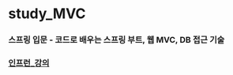 # study_MVC
### 스프링 입문 - 코드로 배우는 스프링 부트, 웹 MVC, DB 접근 기술
### [인프런_강의](https://www.inflearn.com/course/%EC%8A%A4%ED%94%84%EB%A7%81-%EC%9E%85%EB%AC%B8-%EC%8A%A4%ED%94%84%EB%A7%81%EB%B6%80%ED%8A%B8/dashboard)
